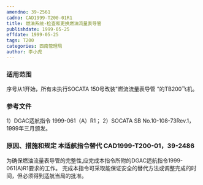 ```yaml
---
amendno: 39-2561
cadno: CAD1999-T200-01R1
title: 燃油系统-检查和更换燃油流量表导管
publishdate: 1999-05-25
effdate: 1999-05-25
tags: T200
categories: 西南管理局
author: 李小虎
---
```


### 适用范围 
序号从1开始，所有未执行SOCATA 150号改装"燃流流量表导管 ”的TB200飞机。

### 参考文件
1）DGAC适航指令 1999-061（A）R1； 
2）SOCATA SB No.10-108-73Rev.1，1999年三月颁发。


### 原因、措施和规定 本适航指令替代 CAD1999-T200-01，39-2486
为确保燃油流量表导管的完整性,应完成本指令所附的DGAC适航指令1999-061(A)R1要求的工作。 完成本指令可采取能保证安全的替代方法或调整完成的时间，但必须得到适航当局的批准。
